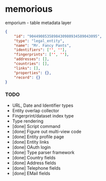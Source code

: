 # memorious

emporium - table metadata layer

```json
{
    "id": "9044908535898430980934589043095",
    "type": "legal_entity",
    "name": "Mr. Fancy Pants",
    "identifiers": ['', ''],
    "fingerprints": ['', ''],
    "addresses": [],
    "countries": [],
    "links": [],
    "properties": {},
    "record": {}
}
```


### TODO

* URL, Date and Identifier types
* Entity overlap collector
* Fingerprint/dataset index type
* Type rendering
* [done] Script command
* [done] Figure out multi-view code
* [done] Entity profile page
* [done] Entity links
* [done] OAuth login
* [done] Type parser framework
* [done] Country fields
* [done] Address fields
* [done] Telephone fields
* [done] EMail fields
